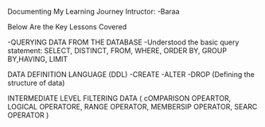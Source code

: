 Documenting My Learning Journey
Intructor: -Baraa

Below Are the Key Lessons Covered

-QUERYING DATA FROM THE DATABASE
        -Understood the basic query statement: SELECT, DISTINCT, FROM, WHERE, ORDER BY, GROUP BY,HAVING, LIMIT


DATA DEFINITION LANGUAGE (DDL)
        -CREATE
        -ALTER
        -DROP
(Defining the structure of data)


INTERMEDIATE LEVEL
        FILTERING DATA
        (
        cOMPARISON OPEARTOR, LOGICAL OPERATORE, RANGE OPERATOR, MEMBERSIP OPERATOR, SEARC OPERATOR
        )